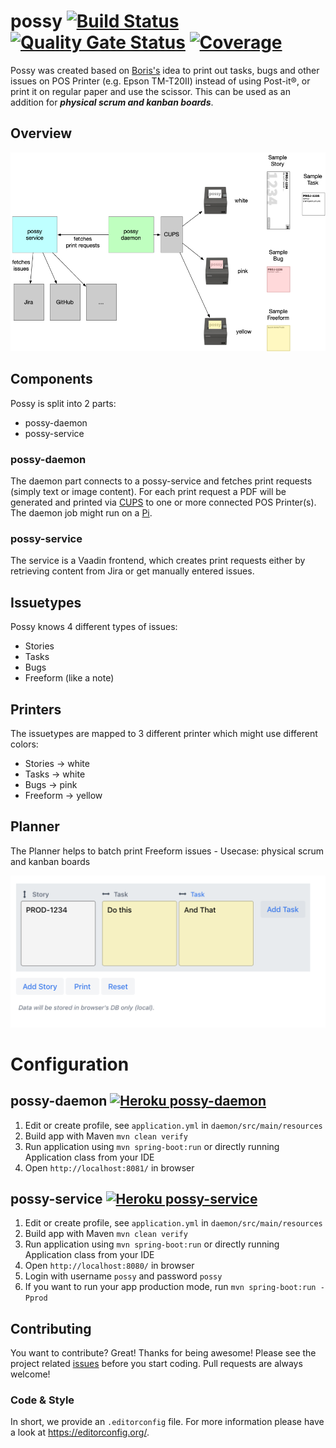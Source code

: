# possy [![Build Status](https://travis-ci.org/gerald24/possy.svg?branch=master)](https://travis-ci.org/gerald24/possy) [![Quality Gate Status](https://sonarcloud.io/api/project_badges/measure?project=net.g24.possy%3Areactor&metric=alert_status)](https://sonarcloud.io/dashboard?id=net.g24.possy%3Areactor) [![Coverage](https://sonarcloud.io/api/project_badges/measure?project=net.g24.possy%3Areactor&metric=coverage)](https://sonarcloud.io/dashboard?id=net.g24.possy%3Areactor)

Possy was created based on [Boris's](https://github.com/boris779) idea to print out tasks, bugs and other issues on POS Printer (e.g. Epson TM-T20II) instead of using Post-it®, or print it on regular paper and use the scissor. This can be used as an addition for ***physical scrum and kanban boards***.

## Overview

![Overview](resources/Overview.png)

## Components

Possy is split into 2 parts:
- possy-daemon
- possy-service

### possy-daemon

The daemon part connects to a possy-service and fetches print requests (simply text or image content). For each print request a PDF will be generated and printed via [CUPS](https://www.cups.org) to one or more connected POS Printer(s). The daemon job might run on a [Pi](https://www.raspberrypi.org).

### possy-service

The service is a Vaadin frontend, which creates print requests either by retrieving content from Jira or get manually entered issues.

## Issuetypes

Possy knows 4 different types of issues:
- Stories
- Tasks
- Bugs
- Freeform (like a note)

## Printers

The issuetypes are mapped to 3 different printer which might use different colors:
- Stories -> white
- Tasks -> white
- Bugs -> pink
- Freeform -> yellow

## Planner

The Planner helps to batch print Freeform issues - Usecase: physical scrum and kanban boards

![Planner-Screenshot](resources/Planner-Screenshot.png)

# Configuration 

## possy-daemon [![Heroku possy-daemon](https://heroku-badge.herokuapp.com/?app=possy-daemon)](https://possy-daemon.herokuapp.com/)

1. Edit or create profile, see `application.yml` in `daemon/src/main/resources`
1. Build app with Maven `mvn clean verify`
1. Run application using `mvn spring-boot:run` or directly running Application class from your IDE
1. Open `http://localhost:8081/` in browser

## possy-service [![Heroku possy-service](https://heroku-badge.herokuapp.com/?app=possy-service)](https://possy-service.herokuapp.com/)

1. Edit or create profile, see `application.yml` in `daemon/src/main/resources`
1. Build app with Maven `mvn clean verify`
1. Run application using `mvn spring-boot:run` or directly running Application class from your IDE
1. Open `http://localhost:8080/` in browser
1. Login with username `possy` and password `possy`
1. If you want to run your app production mode, run `mvn spring-boot:run -Pprod`

## Contributing
You want to contribute? Great! Thanks for being awesome!
Please see the project related [issues](https://github.com/gerald24/possy/issues)
before you start coding. Pull requests are always welcome!

### Code & Style
In short, we provide an `.editorconfig` file.
For more information please have a look at https://editorconfig.org/.
